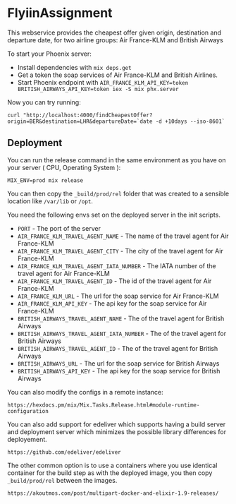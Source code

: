 # FlyiinAssignment

This webservice provides the cheapest offer given origin, destination and departure date,
for two airline groups: Air France-KLM and British Airways

To start your Phoenix server:

  * Install dependencies with `mix deps.get`
  * Get a token the soap services of Air France-KLM and British Airlines.
  * Start Phoenix endpoint with `AIR_FRANCE_KLM_API_KEY=token BRITISH_AIRWAYS_API_KEY=token iex -S mix phx.server`

Now you can try running:

    curl "http://localhost:4000/findCheapestOffer?origin=BER&destination=LHR&departureDate=`date -d +10days --iso-8601` 


## Deployment

You can run the release command in the same environment as you have on your server ( CPU, Operating System ):

    MIX_ENV=prod mix release

You can then copy the `_build/prod/rel` folder that was created to a sensible location like `/var/lib` or `/opt`.

You need the following envs set on the deployed server in the init scripts.

  * `PORT` - The port of the server
  * `AIR_FRANCE_KLM_TRAVEL_AGENT_NAME` - The name of the travel agent for Air France-KLM
  * `AIR_FRANCE_KLM_TRAVEL_AGENT_CITY` - The city of the travel agent for Air France-KLM
  * `AIR_FRANCE_KLM_TRAVEL_AGENT_IATA_NUMBER` - The IATA number of the travel agent for Air France-KLM
  * `AIR_FRANCE_KLM_TRAVEL_AGENT_ID` - The id of the travel agent for Air France-KLM
  * `AIR_FRANCE_KLM_URL` - The url for the soap service for Air France-KLM
  * `AIR_FRANCE_KLM_API_KEY` - The api key for the soap service for Air France-KLM
  * `BRITISH_AIRWAYS_TRAVEL_AGENT_NAME` - The of the travel agent for British Airways
  * `BRITISH_AIRWAYS_TRAVEL_AGENT_IATA_NUMBER` - The of the travel agent for British Airways
  * `BRITISH_AIRWAYS_TRAVEL_AGENT_ID` - The of the travel agent for British Airways
  * `BRITISH_AIRWAYS_URL` - The url for the soap service for British Airways
  * `BRITISH_AIRWAYS_API_KEY` - The api key for the soap service for British Airways

You can also modify the configs in a remote instance:

    https://hexdocs.pm/mix/Mix.Tasks.Release.html#module-runtime-configuration

You can also add support for edeliver which supports having a build server and deployment server which minimizes the possible
library differences for deployement.

    https://github.com/edeliver/edeliver

The other common option is to use a containers where you use identical container for the build step as with the deployed image,
you then copy `_build/prod/rel` between the images.

    https://akoutmos.com/post/multipart-docker-and-elixir-1.9-releases/

